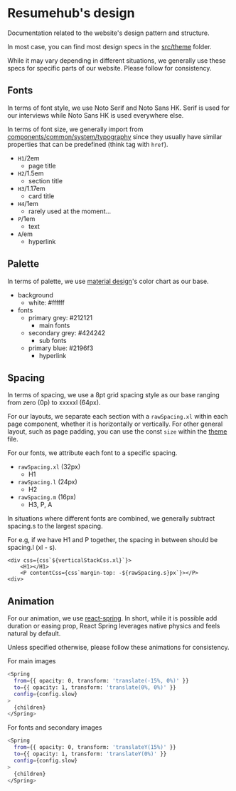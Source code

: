 # Resumehub's design

Documentation related to the website's design pattern and structure.

In most case, you can find most design specs in the [src/theme](https://github.com/karmingc/resumehub/tree/main/packages/website/src/theme) folder.

While it may vary depending in different situations, we generally use these specs for specific parts of our website. Please follow for consistency.

## Fonts

In terms of font style, we use Noto Serif and Noto Sans HK. Serif is used for our interviews while Noto Sans HK is used everywhere else.

In terms of font size, we generally import from [components/common/system/typography](https://github.com/karmingc/resumehub/blob/main/packages/website/src/components/common/system/typography.tsx) since they usually have similar properties that can be predefined (think <A> tag with `href`).

- `H1`/2em
  - page title
- `H2`/1.5em
  - section title
- `H3`/1.17em
  - card title
- `H4`/1em
  - rarely used at the moment...
- `P`/1em
  - text
- `A`/em
  - hyperlink

## Palette

In terms of palette, we use [material design](https://material.io/resources/color/#!/)'s color chart as our base.

- background
  - white: #ffffff
- fonts
  - primary grey: #212121
    - main fonts
  - secondary grey: #424242
    - sub fonts
  - primary blue: #2196f3
    - hyperlink

## Spacing

In terms of spacing, we use a 8pt grid spacing style as our base ranging from zero (0p) to xxxxxl (64px).

For our layouts, we separate each section with a `rawSpacing.xl` within each page component, whether it is horizontally or vertically. For other general layout, such as page padding, you can use the const `size` within the [theme](https://github.com/karmingc/resumehub/blob/main/packages/website/src/theme/index.tsx) file.

For our fonts, we attribute each font to a specific spacing.

- `rawSpacing.xl` (32px)
  - H1
- `rawSpacing.l` (24px)
  - H2
- `rawSpacing.m` (16px)
  - H3, P, A

In situations where different fonts are combined, we generally subtract spacing.s to the largest spacing.

For e.g, if we have H1 and P together, the spacing in between should be spacing.l (xl - s).

```
<div css={css`${verticalStackCss.xl}`}>
    <H1></H1>
    <P contentCss={css`margin-top: -${rawSpacing.s}px`}></P>
<div>
```

## Animation

For our animation, we use [react-spring](https://www.react-spring.io/). In short, while it is possible add duration or easing prop, React Spring leverages native physics and feels natural by default.

Unless specified otherwise, please follow these animations for consistency.

For main images

```bash
<Spring
  from={{ opacity: 0, transform: 'translate(-15%, 0%)' }}
  to={{ opacity: 1, transform: 'translate(0%, 0%)' }}
  config={config.slow}
>
  {children}
</Spring>
```

For fonts and secondary images

```bash
<Spring
  from={{ opacity: 0, transform: 'translateY(15%)' }}
  to={{ opacity: 1, transform: 'translateY(0%)' }}
  config={config.slow}
>
  {children}
</Spring>
```
